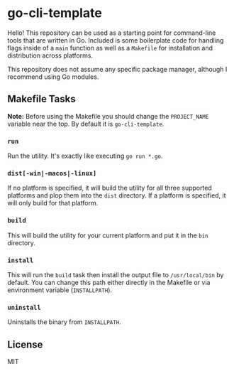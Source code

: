 # go-cli-template

Hello! This repository can be used as a starting point for command-line tools that are written in Go. Included is some boilerplate code for handling flags inside of a `main` function as well as a `Makefile` for installation and distribution across platforms.

This repository does not assume any specific package manager, although I recommend using Go modules.

## Makefile Tasks

**Note:** Before using the Makefile you should change the `PROJECT_NAME` variable near the top. By default it is `go-cli-template`.

### `run`

Run the utility. It's exactly like executing `go run *.go`.

### `dist[-win|-macos|-linux]`

If no platform is specified, it will build the utility for all three supported platforms and plop them into the `dist` directory. If a platform is specified, it will only build for that platform.

### `build`

This will build the utility for your current platform and put it in the `bin` directory.

### `install`

This will run the `build` task then install the output file to `/usr/local/bin` by default. You can change this path either directly in the Makefile or via environment variable (`INSTALLPATH`).

### `uninstall`

Uninstalls the binary from `INSTALLPATH`.

## License

MIT